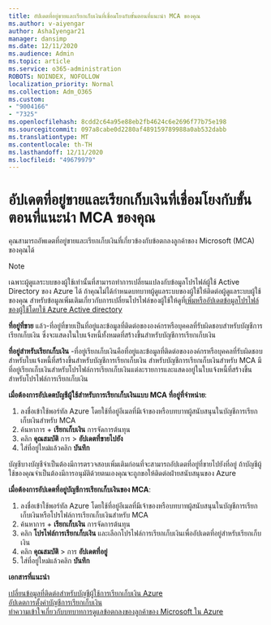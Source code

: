 ```yaml
---
title: อัปเดตที่อยู่ขายและเรียกเก็บเงินที่เชื่อมโยงกับขั้นตอนที่แนะนำ MCA ของคุณ
ms.author: v-aiyengar
author: AshaIyengar21
manager: dansimp
ms.date: 12/11/2020
ms.audience: Admin
ms.topic: article
ms.service: o365-administration
ROBOTS: NOINDEX, NOFOLLOW
localization_priority: Normal
ms.collection: Adm_O365
ms.custom:
- "9004166"
- "7325"
ms.openlocfilehash: 8cdd2c64a95e88eb2fb4624c6e2696f77b75e198
ms.sourcegitcommit: 097a8cabe0d2280af489159789988a0ab532dabb
ms.translationtype: MT
ms.contentlocale: th-TH
ms.lasthandoff: 12/11/2020
ms.locfileid: "49679979"
---
```

# <a name="update-sold-to-and-bill-to-address-associated-to-your-mca---recommended-steps"></a>อัปเดตที่อยู่ขายและเรียกเก็บเงินที่เชื่อมโยงกับขั้นตอนที่แนะนำ MCA ของคุณ

คุณสามารถอัพเดตที่อยู่ขายและเรียกเก็บเงินที่เกี่ยวข้องกับข้อตกลงลูกค้าของ Microsoft (MCA) ของคุณได้ 

> [!NOTE]
> เฉพาะผู้ดูแลระบบของผู้ใช้เท่านั้นที่สามารถทำการเปลี่ยนแปลงกับข้อมูลโปรไฟล์ผู้ใช้ Active Directory ของ Azure ได้ ถ้าคุณไม่ได้กำหนดบทบาทผู้ดูแลระบบของผู้ใช้ให้ติดต่อผู้ดูแลระบบผู้ใช้ของคุณ สำหรับข้อมูลเพิ่มเติมเกี่ยวกับการเปลี่ยนโปรไฟล์ของผู้ใช้ให้ดูที่[เพิ่มหรืออัปเดตข้อมูลโปรไฟล์ของผู้ใช้โดยใช้ Azure Active directory](https://docs.microsoft.com/azure/active-directory/fundamentals/active-directory-users-profile-azure-portal)

**ที่อยู่ที่ขาย** แล้ว-ที่อยู่ที่ขายเป็นที่อยู่และข้อมูลที่ติดต่อขององค์กรหรือบุคคลที่รับผิดชอบสำหรับบัญชีการเรียกเก็บเงิน ซึ่งจะแสดงในใบแจ้งหนี้ทั้งหมดที่สร้างขึ้นสำหรับบัญชีการเรียกเก็บเงิน

**ที่อยู่สำหรับเรียกเก็บเงิน** -ที่อยู่เรียกเก็บเงินคือที่อยู่และข้อมูลที่ติดต่อขององค์กรหรือบุคคลที่รับผิดชอบสำหรับใบแจ้งหนี้ที่สร้างขึ้นสำหรับบัญชีการเรียกเก็บเงิน สำหรับบัญชีการเรียกเก็บเงินสำหรับ MCA มีที่อยู่เรียกเก็บเงินสำหรับโปรไฟล์การเรียกเก็บเงินแต่ละรายการและแสดงอยู่ในใบแจ้งหนี้ที่สร้างขึ้นสำหรับโปรไฟล์การเรียกเก็บเงิน

**เมื่อต้องการอัปเดตบัญชีผู้ใช้สำหรับการเรียกเก็บเงินแบบ MCA ที่อยู่ที่จำหน่าย**:

1. ลงชื่อเข้าใช้พอร์ทัล Azure โดยใช้ที่อยู่อีเมลที่มีเจ้าของหรือบทบาทผู้สนับสนุนในบัญชีการเรียกเก็บเงินสำหรับ MCA
1. ค้นหาการ  +  **เรียกเก็บเงิน** การจัดการต้นทุน
1. คลิก **คุณสมบัติ** การ  >  **อัปเดตที่ขายไปยัง**
1. ใส่ที่อยู่ใหม่แล้วคลิก **บันทึก**

บัญชีบางบัญชีจำเป็นต้องมีการตรวจสอบเพิ่มเติมก่อนที่จะสามารถอัปเดตที่อยู่ที่ขายไปยังที่อยู่ ถ้าบัญชีผู้ใช้ของคุณจำเป็นต้องมีการอนุมัติด้วยตนเองคุณจะถูกขอให้ติดต่อฝ่ายสนับสนุนของ Azure

**เมื่อต้องการอัปเดตที่อยู่บัญชีการเรียกเก็บเงินของ MCA**: 

1. ลงชื่อเข้าใช้พอร์ทัล Azure โดยใช้ที่อยู่อีเมลที่มีเจ้าของหรือบทบาทผู้สนับสนุนในบัญชีการเรียกเก็บเงินหรือโปรไฟล์การเรียกเก็บเงินสำหรับ MCA
1. ค้นหาการ  +  **เรียกเก็บเงิน** การจัดการต้นทุน
1. คลิก **โปรไฟล์การเรียกเก็บเงิน** และเลือกโปรไฟล์การเรียกเก็บเงินเพื่ออัปเดตที่อยู่สำหรับเรียกเก็บเงิน
1. คลิก **คุณสมบัติ**  >  การ **อัปเดตที่อยู่**
1. ใส่ที่อยู่ใหม่แล้วคลิก **บันทึก**

**เอกสารที่แนะนำ**

[เปลี่ยนข้อมูลที่ติดต่อสำหรับบัญชีผู้ใช้การเรียกเก็บเงิน Azure](https://docs.microsoft.com/azure/cost-management-billing/manage/change-azure-account-profile)   
[อัปเดตการตั้งค่าบัญชีการเรียกเก็บเงิน](https://docs.microsoft.com/microsoft-store/update-microsoft-store-for-business-account-settings)  
[ทำความเข้าใจเกี่ยวกับบทบาทการดูแลข้อตกลงของลูกค้าของ Microsoft ใน Azure](https://docs.microsoft.com/azure/cost-management-billing/manage/understand-mca-roles)
